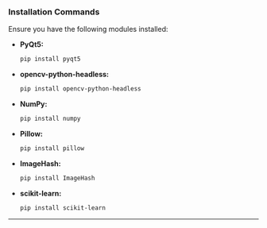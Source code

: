 ### Installation Commands

Ensure you have the following modules installed:

- **PyQt5:**  
  ```bash
  pip install pyqt5
  ```

- **opencv-python-headless:**  
  ```bash
  pip install opencv-python-headless
  ```

- **NumPy:**  
  ```bash
  pip install numpy
  ```

- **Pillow:**  
  ```bash
  pip install pillow
  ```

- **ImageHash:**  
  ```bash
  pip install ImageHash
  ```

- **scikit-learn:**  
  ```bash
  pip install scikit-learn
  ```

---
